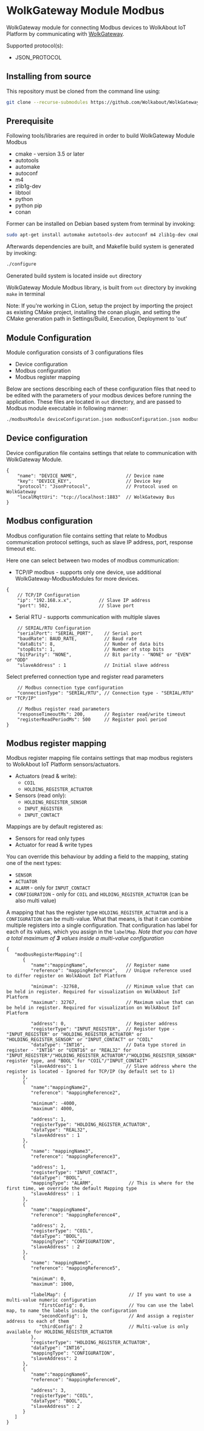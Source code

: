 # WolkGateway Module Modbus
WolkGateway module for connecting Modbus devices to WolkAbout IoT Platform by communicating with [WolkGateway](https://github.com/Wolkabout/WolkGateway).

Supported protocol(s):
* JSON_PROTOCOL

Installing from source
----------------------

This repository must be cloned from the command line using:
```sh
git clone --recurse-submodules https://github.com/Wolkabout/WolkGatewayModule-Modbus.git
```

Prerequisite
------------
Following tools/libraries are required in order to build WolkGateway Module Modbus

* cmake - version 3.5 or later
* autotools
* automake
* autoconf
* m4
* zlib1g-dev
* libtool
* python
* python pip
* conan

Former can be installed on Debian based system from terminal by invoking:
```sh
sudo apt-get install automake autotools-dev autoconf m4 zlib1g-dev cmake libtool python python-pip && sudo python -m pip install conan
```
Afterwards dependencies are built, and Makefile build system is generated by invoking:
```sh
./configure
```

Generated build system is located inside `out` directory

WolkGateway Module Modbus library, is built from `out` directory by 
invoking `make` in terminal

Note: If you're working in CLion, setup the project by importing the project as existing CMake project,
installing the conan plugin, and setting the CMake generation path in Settings/Build, Execution, Deployment to 'out'

Module Configuration
--------------------
Module configuration consists of 3 configurations files

* Device configuration
* Modbus configuration
* Modbus register mapping

Below are sections describing each of these configuration files that need to be edited with the parameters of your modbus devices before running the application.
These files are located in `out` directory, and are passed to Modbus module executable in following manner:
```sh
./modbusModule deviceConfiguration.json modbusConfiguration.json modbusRegisterMapping.json
```

Device configuration
--------------------
Device configuration file contains settings that relate to communication with WolkGateway Module.

```json5
{
    "name": "DEVICE_NAME",                  // Device name
    "key": "DEVICE_KEY",                    // Device key
    "protocol": "JsonProtocol",             // Protocol used on WolkGateway
    "localMqttUri": "tcp://localhost:1883"  // WolkGateway Bus
}
```

Modbus configuration
--------------------
Modbus configuration file contains setting that relate to Modbus communication protocol settings,
such as slave IP address, port, response timeout etc.

Here one can select between two modes of modbus communication:

* TCP/IP modbus - supports only one device, use additional WolkGateway-ModbusModules for more devices.

```json5
{
    // TCP/IP Configuration
    "ip": "192.168.x.x",          // Slave IP address
    "port": 502,                  // Slave port
```

* Serial RTU - supports communication with multiple slaves

```json5
    // SERIAL/RTU Configuration
    "serialPort": "SERIAL_PORT",    // Serial port
    "baudRate": BAUD_RATE,          // Baud rate
    "dataBits": 8,                  // Number of data bits
    "stopBits": 1,                  // Number of stop bits
    "bitParity": "NONE",            // Bit parity - "NONE" or "EVEN" or "ODD"
    "slaveAddress" : 1              // Initial slave address
```

Select preferred connection type and register read parameters

```json5
    // Modbus connection type configuration
    "connectionType": "SERIAL/RTU", // Connection type - "SERIAL/RTU" or "TCP/IP"

    // Modbus register read parameters
    "responseTimeoutMs": 200,       // Register read/write timeout
    "registerReadPeriodMs": 500     // Register pool period
}
```

Modbus register mapping
-----------------------
Modbus register mapping file contains settings that map modbus registers to WolkAbout IoT Platform sensors/actuators.

* Actuators (read & write):
    - `COIL`
    - `HOLDING_REGISTER_ACTUATOR`
* Sensors (read only):
    - `HOLDING_REGISTER_SENSOR`
    - `INPUT_REGISTER`
    - `INPUT_CONTACT`
    
Mappings are by default registered as:
- Sensors for read only types
- Actuator for read & write types

You can override this behaviour by adding a field to the mapping, stating one of the next types:
- `SENSOR`
- `ACTUATOR`
- `ALARM` - only for `INPUT_CONTACT`
- `CONFIGURATION` - only for `COIL` and `HOLDING_REGISTER_ACTUATOR` (can be also multi value)

A mapping that has the register type `HOLDING_REGISTER_ACTUATOR` and is a `CONFIGURATION` can be multi-value.
What that means, is that it can combine multiple registers into a single configuration. That configuration has label
for each of its values, which you assign in the `labelMap`.
*Note that you can have a total maximum of <b>3</b> values inside a multi-value configuration*

```json5
{
   "modbusRegisterMapping":[
      {
         "name":"mappingName",              // Register name
         "reference": "mappingReference",   // Unique reference used to differ register on WolkAbout IoT Platform

         "minimum": -32768,                 // Minimum value that can be held in register. Required for visualization on WolkAbout IoT Platform
         "maximum": 32767,                  // Maximum value that can be held in register. Required for visualization on WolkAbout IoT Platform

         "address": 0,                      // Register address
         "registerType": "INPUT_REGISTER",  // Register type - "INPUT_REGISTER" or "HOLDING_REGISTER_ACTUATOR" or "HOLDING_REGISTER_SENSOR" or "INPUT_CONTACT" or "COIL"
         "dataType": "INT16",               // Data type stored in register - "INT16" or "UINT16" or "REAL32" for "INPUT_REGISTER"/"HOLDING_REGISTER_ACTUATOR"/"HOLDING_REGISTER_SENSOR" register type, and "BOOL" for "COIL"/"INPUT_CONTACT"
         "slaveAddress": 1                  // Slave address where the register is located - Ignored for TCP/IP (by default set to 1)
      },
      {
         "name":"mappingName2",
         "reference": "mappingReference2",

         "minimum": -4000,
         "maximum": 4000,

         "address": 1,
         "registerType": "HOLDING_REGISTER_ACTUATOR",
         "dataType": "REAL32",
         "slaveAddress" : 1
      },
      {
         "name": "mappingName3",
         "reference": "mappingReference3",

         "address": 1,
         "registerType": "INPUT_CONTACT",
         "dataType": "BOOL",
         "mappingType": "ALARM",             // This is where for the first time, we override the default Mapping type
         "slaveAddress" : 1
      },
      {
         "name":"mappingName4",
         "reference": "mappingReference4",

         "address": 2,
         "registerType": "COIL",
         "dataType": "BOOL",
         "mappingType": "CONFIGURATION",
         "slaveAddress" : 2
      },
      {
         "name": "mappingName5",
         "reference": "mappingReference5",

         "minimum": 0,
         "maximum": 1000,

         "labelMap": {                       // If you want to use a multi-value numeric configuration
            "firstConfig": 0,                // You can use the label map, to name the labels inside the configuration
            "secondConfig": 1,               // And assign a register address to each of them
            "thirdConfig": 2                 // Multi-value is only available for HOLDING_REGISTER_ACTUATOR 
         },
         "registerType": "HOLDING_REGISTER_ACTUATOR",
         "dataType": "INT16",
         "mappingType": "CONFIGURATION",
         "slaveAddress": 2
      },
      {
         "name":"mappingName6",
         "reference": "mappingReference6",

         "address": 3,
         "registerType": "COIL",
         "dataType": "BOOL",
         "slaveAddress" : 2
      }
   ]
}
```
